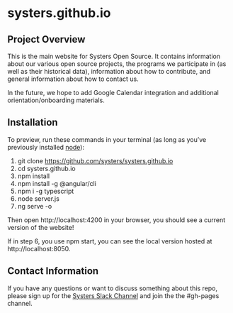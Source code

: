 # systers.github.io
## Project Overview
This is the main website for Systers Open Source.  It contains information about our various open source projects, the programs we participate in (as well as their historical data), information about how to contribute, and general information about how to contact us.

In the future, we hope to add Google Calendar integration and additional orientation/onboarding materials.

## Installation
To preview, run these commands in your terminal (as long as you’ve previously installed [node](https://nodejs.org/en/download/)):

1. git clone https://github.com/systers/systers.github.io
2. cd systers.github.io
3. npm install
4. npm install -g @angular/cli
5. npm i -g typescript
6. node server.js
7. ng serve -o

Then open http://localhost:4200 in your browser, you should see a current version of the website!

If in step 6, you use npm start, you can see the local version hosted at http://localhost:8050.

## Contact Information
If you have any questions or want to discuss something about this repo, please sign up for the [Systers Slack Channel](http://systers.io/slack-systers-opensource/) and join the the #gh-pages channel.
